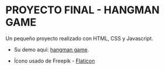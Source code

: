 # PROYECTO FINAL - HANGMAN GAME
Un pequeño proyecto realizado con HTML, CSS y Javascript.
- Su demo aquí: [hangman game](https://hangman-game-iota.vercel.app/).

- Ícono usado de Freepik - [Flaticon](https://www.flaticon.com/free-icons/hangman)